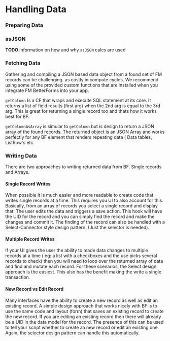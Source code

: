# Handling Data

### Preparing Data

### asJSON

**TODO** information on how and why `asJSON` calcs are used

### Fetching Data

Gathering and compiling a JSON based data object from a found set of FM records can be challenging. as costly in compute cycles. We recommend using some of the provided custom functions that are installed when you integrate FM BetterForms into your app.

`getColumn` Is a CF that wraps and execute SQL statement at its core. It returns a list of field results \(first arg\) when the 2nd arg is equal to the 3rd arg. This is great for returning a single record too and thats how it works best for BF. 

`getColumnAsArray` is simular to `getColumn` but is design to return a JSON array of the found records. The returned object is an JSON Array and works perfectly for any BF element that renders repeating data \( Data tables, ListRow's etc.

### Writing Data

There are two approaches to writing returned data from BF. Single records and Arrays.

#### Single Record Writes

When possible it is much easier and more readable to create code that writes single records at a time. This requires you UI to also account for this. Basically, from an array of records you select a single record and display that. The user edits the data and triggers a save action. This hook will have the UID for the record and you can simply find the record and make the changes and commit it. The finding of the record can also be handled with a Select-Connector style design pattern. \(Just the selector is needed\). 

#### Multiple Record Writes

If your UI gives the user the ability to made data changes to multiple records at a time \( eg: a list with a checkboxes and the use picks several records to check\) then you will need to loop over the returned array of data and find and mutate each record. For these scenarios, the Select design approach is the easiest. This also has the benefit making the write a single transaction.

#### New Record vs Edit Record

Many interfaces have the ability to create a new record as well as edit an existing record. A simple design approach that works nicely with BF is to use the same code and layout \(form\) that saves an existing record to create the new record. If you are editing an existing record then there will already be a UID in the data model for the record. The presence of this can be used to tell your script whether to create aa new record or edit an existing one. Again, the selector design pattern can handle this automatically.





